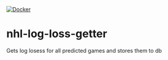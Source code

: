 [![Docker](https://github.com/cole-titze/nhl-log-loss-getter/actions/workflows/docker-publish.yml/badge.svg)](https://github.com/cole-titze/nhl-log-loss-getter/actions/workflows/docker-publish.yml)
# nhl-log-loss-getter
Gets log losess for all predicted games and stores them to db
